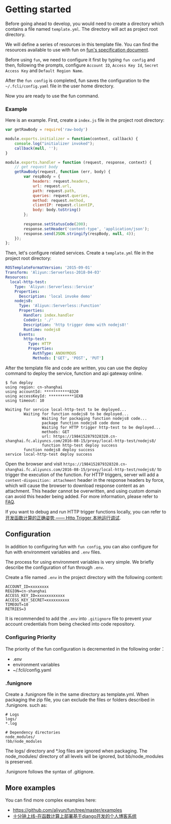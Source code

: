 # Getting started

Before going ahead to develop, you would need to create a directory which contains a file named `template.yml`. The directory will act as project root directory.

We will define a series of resources in this template file. You can find the resources available to use with fun on [fun's specification document](https://github.com/aliyun/fun/blob/master/docs/specs/2018-04-03.md).

Before using `fun`, we need to configure it first by typing `fun config` and then, following the prompts, configure `Account ID`, `Access Key Id`, `Secret Access Key` and `Default Region Name`.

After the `fun config` is completed, fun saves the configuration to the `~/.fcli/config.yaml` file in the user home directory.

Now you are ready to use the fun command. 

### Example

Here is an example. First, create a `index.js` file in the project root directory:

```javascript
var getRawBody = require('raw-body')

module.exports.initializer = function(context, callback) {
    console.log("initializer invoked");
    callback(null, '');
}

module.exports.handler = function (request, response, context) {    
    // get request body
    getRawBody(request, function (err, body) {
        var respBody = {
            headers: request.headers,
            url: request.url,
            path: request.path,
            queries: request.queries,
            method: request.method,
            clientIP: request.clientIP,
            body: body.toString()
        };
        
        response.setStatusCode(200);
        response.setHeader('content-type', 'application/json');
        response.send(JSON.stringify(respBody, null, 4));
    });
};
```

Then, let's configure related services. Create a `template.yml` file in the project root directory:

```yaml
ROSTemplateFormatVersion: '2015-09-01'
Transform: 'Aliyun::Serverless-2018-04-03'
Resources:
  local-http-test:
    Type: 'Aliyun::Serverless::Service'
    Properties:
      Description: 'local invoke demo'
    nodejs8:
      Type: 'Aliyun::Serverless::Function'
      Properties:
        Handler: index.handler
        CodeUri: './'
        Description: 'http trigger demo with nodejs8!'
        Runtime: nodejs8
      Events:
        http-test:
          Type: HTTP
          Properties:
            AuthType: ANONYMOUS
            Methods: ['GET', 'POST', 'PUT']    
```

After the template file and code are written, you can use the deploy command to deploy the service, function and api gateway online.

```shell
$ fun deploy
using region: cn-shanghai
using accountId: ***********8320
using accessKeyId: ***********1EXB
using timeout: 10

Waiting for service local-http-test to be deployed...
        Waiting for function nodejs8 to be deployed...
                Waiting for packaging function nodejs8 code...
                package function nodejs8 code done
                Waiting for HTTP trigger http-test to be deployed...
                methods: GET
                url: https://1984152879328320.cn-shanghai.fc.aliyuncs.com/2016-08-15/proxy/local-http-test/nodejs8/
                function http-test deploy success
        function nodejs8 deploy success
service local-http-test deploy success
```
Open the browser and visit `https://1984152879328320.cn-shanghai.fc.aliyuncs.com/2016-08-15/proxy/local-http-test/nodejs8/` to trigger the execution of the function. For HTTP triggers, server will add a `content-disposition: attachment` header in the response headers by force, which will cause the browser to download response content as an attachment. This header cannot be overwritten, and using custom domain can avoid this header being added. For more information, please refer to [FAQ](https://help.aliyun.com/knowledge_detail/56103.html?spm=a2c4g.11186623.6.711.117c28acEBZTtF#HTTP-Trigger-compulsory-header).

If you want to debug and run HTTP trigger functions locally, you can refer to [开发函数计算的正确姿势 —— Http Trigger 本地运行调试](https://yq.aliyun.com/articles/683683).

## Configuration

In addition to configuring fun with `fun config`, you can also configure for fun with environment variables and `.env` files.

The process for using environment variables is very simple. We briefly describe the configuration of fun through `.env`.


Create a file named `.env` in the project directory with the following content:

```shell
ACCOUNT_ID=xxxxxxxx
REGION=cn-shanghai
ACCESS_KEY_ID=xxxxxxxxxxxx
ACCESS_KEY_SECRET=xxxxxxxxxx
TIMEOUT=10
RETRIES=3
```

It is recommended to add the `.env` into `.gitignore` file to prevent your account credentials from being checked into code repository.

### Configuring Priority

The priority of the fun configuration is decremented in the following order：

- .env
- environment variables
- ~/.fcli/config.yaml

### .funignore

Create a .funignore file in the same directory as template.yml. When packaging the zip file, you can exclude the files or folders described in .funignore. such as:

```
# Logs
logs/
*.log
 
# Dependency directories
node_modules/
!bb/node_modules
```

The logs/ directory and *.log files are ignored when packaging. The node_modules/ directory of all levels will be ignored, but bb/node_modules is preserved.

.funignore follows the syntax of .gitignore.

## More examples

You can find more complex examples here:

- https://github.com/aliyun/fun/tree/master/examples
- [十分钟上线-在函数计算上部署基于django开发的个人博客系统](https://yq.aliyun.com/articles/603249?spm=a2c4e.11153959.teamhomeleft.26.115948f26ECqbQ)